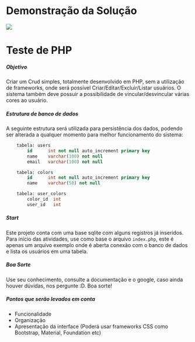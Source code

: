 # Demonstração da Solução

![](https://s2.gifyu.com/images/Peek-2021-02-03-12-00.gif)

# Teste de PHP
##### Objetivo
Criar um Crud simples, totalmente desenvolvido em PHP, sem a utilização de frameworks, onde será possível Criar/Editar/Excluir/Listar usuários. O sistema também deve possuir a possibilidade de vincular/desvincular várias cores ao usuário.

##### Estrutura de banco de dados
A seguinte estrutura será utilizada para persistência dos dados, podendo ser alterada a qualquer momento para melhor funcionamento do sistema:

```sql
    tabela: users
        id      int not null auto_increment primary key
        name    varchar(100) not null
        email   varchar(100) not null
```
```sql
    tabela: colors
        id      int not null auto_increment primary key
        name    varchar(50) not null
```
```sql
    tabela: user_colors
        color_id  int
        user_id   int
```

##### Start
Este projeto conta com uma base sqlite com alguns registros já inseridos. Para início das atividades, use como base o arquivo `index.php`, este é apenas um arquivo exemplo onde é aberta conexão com o banco de dados e lista os usuários em uma tabela.

##### Boa Sorte
Use seu conhecimento, consulte a documentação e o google, caso ainda houver dúvidas, nos pergunte :D. Boa sorte!

##### Pontos que serão levados em conta
- Funcionalidade
- Organização
- Apresentação da interface (Poderá usar frameworks CSS como Bootstrap, Material, Foundation etc)
